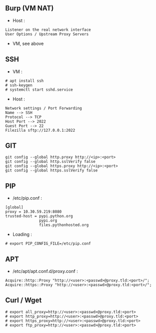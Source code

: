 ## Burp (VM NAT)
- Host :
```
Listener on the real network interface
User Options / Upstream Proxy Servers
```
- VM, see above

## SSH
- VM :
```
# apt install ssh
# ssh-keygen
# systemctl start sshd.service
```
- Host :
```
Network settings / Port Forwarding
Name --> SSH
Protocol --> TCP
Host Port --> 2022
Guest Port --> 22
Filezilla sftp://127.0.0.1:2022
```

## GIT
```
git config --global http.proxy http://<ip>:<port>
git config --global http.sslVerify false
git config --global https.proxy http://<ip>:<port>
git config --global https.sslVerify false
```

## PIP
- /etc/pip.conf :
```
[global]
proxy = 10.30.59.219:8080
trusted-host = pypi.python.org
               pypi.org
               files.pythonhosted.org
```
- Loading :
```
# export PIP_CONFIG_FILE=/etc/pip.conf
```

## APT
- /etc/apt/apt.conf.d/proxy.conf :
```
Acquire::http::Proxy "http://<user>:<passwd>@proxy.tld:<port>/";
Acquire::https::Proxy "http://<user>:<passwd>@proxy.tld:<port>/";
```

## Curl / Wget
```
# export all_proxy=http://<user>:<passwd>@proxy.tld:<port>
# export http_proxy=http://<user>:<passwd>@proxy.tld:<port>
# export https_proxy=http://<user>:<passwd>@proxy.tld:<port>
# export ftp_proxy=http://<user>:<passwd>@proxy.tld:<port>
```
